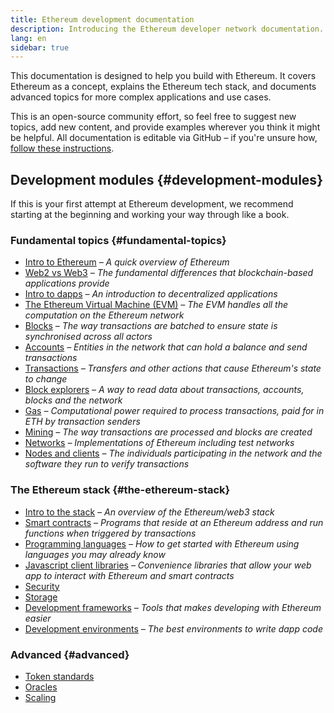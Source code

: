 ```yaml
---
title: Ethereum development documentation
description: Introducing the Ethereum developer network documentation.
lang: en
sidebar: true
---
```


This documentation is designed to help you build with Ethereum. It covers Ethereum as a concept, explains the Ethereum tech stack, and documents advanced topics for more complex applications and use cases.

This is an open-source community effort, so feel free to suggest new topics, add new content, and provide examples wherever you think it might be helpful. All documentation is editable via GitHub – if you're unsure how, [follow these instructions](https://github.com/ethereum/ethereum-org-website/blob/dev/README.md).

## Development modules {#development-modules}

If this is your first attempt at Ethereum development, we recommend starting at the beginning and working your way through like a book.

### Fundamental topics {#fundamental-topics}

- [Intro to Ethereum](/developers/docs/intro-to-ethereum/) _– A quick overview of Ethereum_
- [Web2 vs Web3](/developers/docs/web2-vs-web3/) _– The fundamental differences that blockchain-based applications provide_
- [Intro to dapps](/developers/docs/dapps/) _– An introduction to decentralized applications_
- [The Ethereum Virtual Machine (EVM)](/developers/docs/evm/) _– The EVM handles all the computation on the Ethereum network_
- [Blocks](/developers/docs/blocks/) _– The way transactions are batched to ensure state is synchronised across all actors_
- [Accounts](/developers/docs/accounts/) _– Entities in the network that can hold a balance and send transactions_
- [Transactions](/developers/docs/transactions/) _– Transfers and other actions that cause Ethereum's state to change_
- [Block explorers](/developers/docs/data-and-analytics/block-explorers/) _– A way to read data about transactions, accounts, blocks and the network_
- [Gas](/developers/docs/gas/) _– Computational power required to process transactions, paid for in ETH by transaction senders_
- [Mining](/developers/docs/consensus-protocols/pow/mining/) _– The way transactions are processed and blocks are created_
- [Networks](/developers/docs/networks/) _– Implementations of Ethereum including test networks_
- [Nodes and clients](/developers/docs/nodes-and-clients/) _– The individuals participating in the network and the software they run to verify transactions_

### The Ethereum stack {#the-ethereum-stack}

- [Intro to the stack](/developers/docs/ethereum-stack/) _– An overview of the Ethereum/web3 stack_
- [Smart contracts](/developers/docs/smart-contracts/) _– Programs that reside at an Ethereum address and run functions when triggered by transactions_
- [Programming languages](/developers/docs/programming-languages/) _– How to get started with Ethereum using languages you may already know_
- [Javascript client libraries](/developers/docs/apis/javascript/) _– Convenience libraries that allow your web app to interact with Ethereum and smart contracts_
- [Security](/developers/docs/security/)
- [Storage](/developers/docs/storage/)
- [Development frameworks](/developers/docs/frameworks/) _– Tools that makes developing with Ethereum easier_
- [Development environments](/developers/docs/IDEs/) _– The best environments to write dapp code_

### Advanced {#advanced}

- [Token standards](/developers/docs/standards/tokens/)
- [Oracles](/developers/docs/oracles/)
- [Scaling](/developers/docs/layer-2-scaling/)
